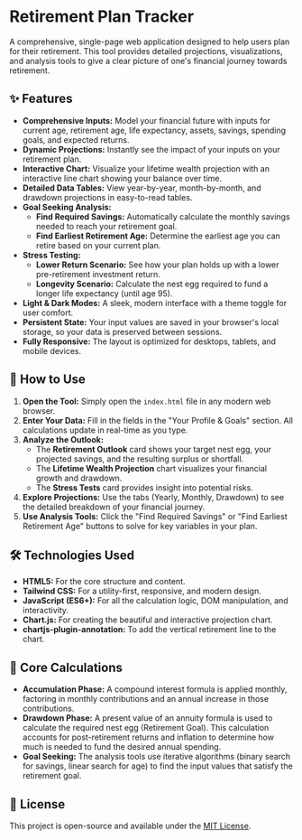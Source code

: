 # Retirement Plan Tracker

A comprehensive, single-page web application designed to help users plan for their retirement. This tool provides detailed projections, visualizations, and analysis tools to give a clear picture of one's financial journey towards retirement.

## ✨ Features

* **Comprehensive Inputs:** Model your financial future with inputs for current age, retirement age, life expectancy, assets, savings, spending goals, and expected returns.
* **Dynamic Projections:** Instantly see the impact of your inputs on your retirement plan.
* **Interactive Chart:** Visualize your lifetime wealth projection with an interactive line chart showing your balance over time.
* **Detailed Data Tables:** View year-by-year, month-by-month, and drawdown projections in easy-to-read tables.
* **Goal Seeking Analysis:**
    * **Find Required Savings:** Automatically calculate the monthly savings needed to reach your retirement goal.
    * **Find Earliest Retirement Age:** Determine the earliest age you can retire based on your current plan.
* **Stress Testing:**
    * **Lower Return Scenario:** See how your plan holds up with a lower pre-retirement investment return.
    * **Longevity Scenario:** Calculate the nest egg required to fund a longer life expectancy (until age 95).
* **Light & Dark Modes:** A sleek, modern interface with a theme toggle for user comfort.
* **Persistent State:** Your input values are saved in your browser's local storage, so your data is preserved between sessions.
* **Fully Responsive:** The layout is optimized for desktops, tablets, and mobile devices.

## 🚀 How to Use

1.  **Open the Tool:** Simply open the `index.html` file in any modern web browser.
2.  **Enter Your Data:** Fill in the fields in the "Your Profile & Goals" section. All calculations update in real-time as you type.
3.  **Analyze the Outlook:**
    * The **Retirement Outlook** card shows your target nest egg, your projected savings, and the resulting surplus or shortfall.
    * The **Lifetime Wealth Projection** chart visualizes your financial growth and drawdown.
    * The **Stress Tests** card provides insight into potential risks.
4.  **Explore Projections:** Use the tabs (Yearly, Monthly, Drawdown) to see the detailed breakdown of your financial journey.
5.  **Use Analysis Tools:** Click the "Find Required Savings" or "Find Earliest Retirement Age" buttons to solve for key variables in your plan.

## 🛠️ Technologies Used

* **HTML5:** For the core structure and content.
* **Tailwind CSS:** For a utility-first, responsive, and modern design.
* **JavaScript (ES6+):** For all the calculation logic, DOM manipulation, and interactivity.
* **Chart.js:** For creating the beautiful and interactive projection chart.
* **chartjs-plugin-annotation:** To add the vertical retirement line to the chart.

## 🧮 Core Calculations

* **Accumulation Phase:** A compound interest formula is applied monthly, factoring in monthly contributions and an annual increase in those contributions.
* **Drawdown Phase:** A present value of an annuity formula is used to calculate the required nest egg (Retirement Goal). This calculation accounts for post-retirement returns and inflation to determine how much is needed to fund the desired annual spending.
* **Goal Seeking:** The analysis tools use iterative algorithms (binary search for savings, linear search for age) to find the input values that satisfy the retirement goal.

## 📄 License

This project is open-source and available under the [MIT License](https://opensource.org/licenses/MIT).
